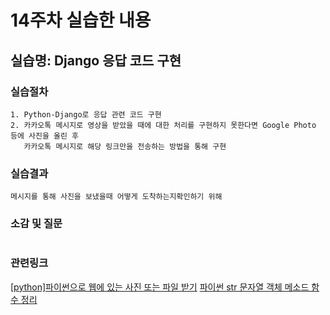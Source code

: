 # 14주차 실습한 내용

## 실습명: Django 응답 코드 구현

### 실습절차
```
1. Python-Django로 응답 관련 코드 구현
2. 카카오톡 메시지로 영상을 받았을 때에 대한 처리를 구현하지 못한다면 Google Photo 등에 사진을 올린 후
   카카오톡 메시지로 해당 링크만을 전송하는 방법을 통해 구현
```

### 실습결과
```
메시지를 통해 사진을 보냈을때 어떻게 도착하는지확인하기 위해 
```

### 소감 및 질문
```

```

### 관련링크
[[python]파이썬으로 웹에 있는 사진 또는 파일 받기](http://www.sagein.net/649)
[파이썬 str 문자열 객체 메소드 함수 정리](http://withcoding.com/74)
